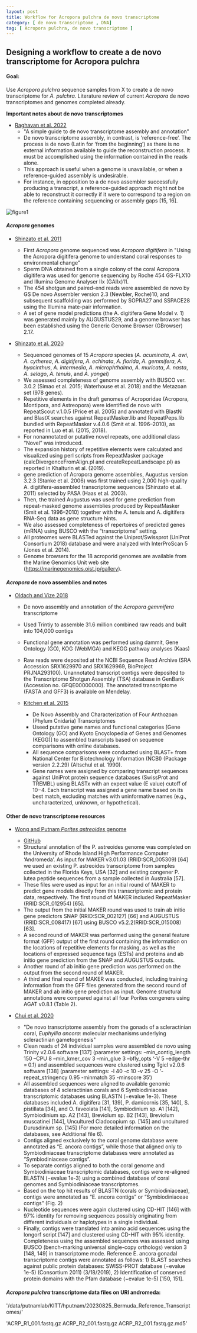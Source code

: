 ```yaml
---
layout: post
title: Workflow for Acropora pulchra de novo transcriptome
category: [ de novo transcriptome , DNA]
tag: [ Acropora pulchra, de novo transcriptome ]
---
```

## Designing a workflow to create a de novo transcriptome for Acropora pulchra

#### Goal:
Use *Acropora pulchra* sequence samples from X to create a de novo transcriptome for *A. pulchra*. Literature review of current *Acropora* de novo transcriptomes and genomes completed already.

**Important notes about de novo transcriptomes**

- [Raghavan et al. 2022](https://academic.oup.com/bib/article/23/2/bbab563/6514404#)
  - "A simple guide to de novo transcriptome assembly and annotation"
  - De novo transcriptome assembly, in contrast, is ‘reference-free’. The process is de novo (Latin for ‘from the beginning’) as there is no external information available to guide the reconstruction process. It must be accomplished using the information contained in the reads alone.
  - This approach is useful when a genome is unavailable, or when a reference-guided assembly is undesirable.
  - For instance, in opposition to a de novo assembler successfully producing a transcript, a reference-guided approach might not be able to reconstruct it correctly if it were to correspond to a region on the reference containing sequencing or assembly gaps [15, 16].

![figure1](https://github.com/daniellembecker/DanielleBecker_Lab_Notebook/blob/master/images/transcriptome.png)

#### *Acropora* genomes

- [Shinzato et al. 2011](https://www.nature.com/articles/nature10249)
  - First *Acropora* genome sequenced was *Acropora digitifera* in "Using the Acropora digitifera genome to understand coral responses to environmental change"
  - Sperm DNA obtained from a single colony of the coral Acropora digitifera was used for genome sequencing by Roche 454 GS-FLX10 and Illumina Genome Analyser IIx (GAIIx)11.
  - The 454 shotgun and paired-end reads were assembled de novo by GS De novo Assembler version 2.3 (Newbler, Roche)10, and subsequent scaffolding was performed by SOPRA27 and SSPACE28 using the Illumina mate-pair information.
  - A set of gene model predictions (the A. digitifera Gene Model v. 1) was generated mainly by AUGUSTUS29, and a genome browser has been established using the Generic Genome Browser (GBrowser) 2.17.

- [Shinzato et al. 2020](https://academic.oup.com/mbe/article/38/1/16/5900672)
  - Sequenced genomes of 15 *Acropora* species (*A. acuminata*, *A. awi*, *A. cytherea*, *A. digitifera*, *A. echinata*, *A. florida*, *A. gemmifera*, *A. hyacinthus*, *A. intermedia*, *A. microphthalma*, *A. muricata*, *A. nasta*, *A. selago*, *A. tenuis*, and *A. yongei*)
  -  We assessed completeness of genome assembly with BUSCO ver. 3.0.2 (Simao et al. 2015; Waterhouse et al. 2018) and the Metazoan set (978 genes).
  - Repetitive elements in the draft genomes of Acroporidae (Acropora, Montipora, and Astreopora) were identified de novo with RepeatScout v.1.0.5 (Price et al. 2005) and annotated with BlastN and BlastX searches against RepeatMasker.lib and RepeatPeps.lib bundled with RepeatMasker v.4.0.6 (Smit et al. 1996–2010), as reported in Luo et al. (2015, 2018).
  - For nonannotated or putative novel repeats, one additional class “Novel” was introduced.
  - The expansion history of repetitive elements were calculated and visualized using perl scripts from RepeatMasker package (calcDivergenceFromAlign.pl and createRepeatLandscape.pl) as reported in Khalturin et al. (2019).
  - gene prediction of Acropora genome assemblies, Augustus version 3.2.3 (Stanke et al. 2006) was first trained using 2,000 high-quality A. digitifera-assembled transcriptome sequences (Shinzato et al. 2011) selected by PASA (Haas et al. 2003).
  - Then, the trained Augustus was used for gene prediction from repeat-masked genome assemblies produced by RepeatMasker (Smit et al. 1996–2010) together with the A. tenuis and A. digitifera RNA-Seq data as gene structure hints.
  - We also assessed completeness of repertoires of predicted genes (mRNA) using BUSCO with the “transcriptome” setting.
  - All proteomes were BLASTed against the Uniprot/Swissprot (UniProt Consortium 2018) database and were analyzed with InterProScan 5 (Jones et al. 2014).
  - Genome browsers for the 18 acroporid genomes are available from the Marine Genomics Unit web site (https://marinegenomics.oist.jp/gallery).

#### *Acropora* de novo assemblies and notes

- [Oldach and Vize 2018](https://www.sciencedirect.com/science/article/pii/S1874778717303422?via%3Dihub)
  - De novo assembly and annotation of the *Acropora gemmifera* transcriptome
  - Used Trintiy to assemble 31.6 million combined raw reads and built into 104,000 contigs
  - Functional gene annotation was performed using dammit, Gene Ontology (GO), KOG (WebMGA) and KEGG pathway analyses (Kaas)
  - Raw reads were deposited at the NCBI Sequence Read Archive (SRA Accession SRX1629970 and SRX1629969, BioProject PRJNA293100). Unannotated transcript contigs were deposited to the Transcriptome Shotgun Assembly (TSA) database in GenBank (Accession no. GFQE00000000). The annotated transcriptome (FASTA and GFF3) is available on Mendelay.

  - [Kitchen et al. 2015](https://academic.oup.com/g3journal/article/5/11/2441/6025398)
    - De Novo Assembly and Characterization of Four Anthozoan (Phylum Cnidaria) Transcriptomes
    - Useed putative gene names and functional categories [Gene Ontology (GO) and Kyoto Encyclopedia of Genes and Genomes (KEGG)] to assembled transcripts based on sequence comparisons with online databases.
    - All sequence comparisons were conducted using BLAST+ from National Center for Biotechnology Information (NCBI) (Package version 2.2.29) (Altschul et al. 1990).
    - Gene names were assigned by comparing transcript sequences against UniProt protein sequence databases (SwissProt and TREMBL) using BLASTx with an expect value (E value) cutoff of 10−4. Each transcript was assigned a gene name based on its best match, excluding matches with uninformative names (e.g., uncharacterized, unknown, or hypothetical).

#### Other de novo transcriptome resources

- [Wong and Putnam *Porites astreoides* genome](https://gigabytejournal.com/articles/65)
  - [GitHub](https://github.com/hputnam/Past_Genome)
  - Structural annotation of the P. astreoides genome was completed on the University of Rhode Island High Performance Computer ‘Andromeda’. As input for MAKER v3.01.03 (RRID:SCR_005309) [64] we used an existing P. astreoides transcriptome from samples collected in the Florida Keys, USA [32] and existing congener P. lutea peptide sequences from a sample collected in Australia [57﻿].
  - These files were used as input for an initial round of MAKER to predict gene models directly from this transcriptomic and protein data, respectively. The first round of MAKER included RepeatMasker (RRID:SCR_012954) [65].
  - The output from the initial MAKER round was used to train ab initio gene predictors SNAP (RRID:SCR_002127) [66] and AUGUSTUS (RRID:SCR_008417) [67] using BUSCO v5.2.2(RRID:SCR_015008) [63].
  - A second round of MAKER was performed using the general feature format (GFF) output of the first round containing the information on the locations of repetitive elements for masking, as well as the locations of expressed sequence tags (ESTs) and proteins and ab initio gene prediction from the SNAP and AUGUSTUS outputs.
  - Another round of ab initio gene prediction was performed on the output from the second round of MAKER.
  - A third and final round of MAKER was conducted, including training information from the GFF files generated from the second round of MAKER and ab initio gene prediction as input. Genome structural annotations were compared against all four Porites congeners using AGAT v0.8.1 (Table 2).

- [Chui et al. 2020](https://bmcgenomics.biomedcentral.com/articles/10.1186/s12864-020-07113-9#Sec16)
  - "De novo transcriptome assembly from the gonads of a scleractinian coral, *Euphyllia ancora*: molecular mechanisms underlying scleractinian gametogenesis"
  - Clean reads of 24 individual samples were assembled de novo using Trinity v2.0.6 software [137] (parameter settings: –min_contig_length 150 –CPU 8 –min_kmer_cov 3 –min_glue 3 –bfly_opts ‘-V 5 –edge-thr = 0.1) and assembled sequences were clustered using Tgicl v2.0.6 software [138] (parameter settings: -l 40 -c 10 -v 25 -O ‘-repeat_stringency 0.95 -minmatch 35 -minscore 35′)
  - All assembled sequences were aligned to available genomic databases of 4 scleractinian corals and 6 Symbiodiniaceae transcriptomic databases using BLASTN (−evalue 1e-3). These databases included A. digitifera [31, 139], P. damicornis [35, 140], S. pistillata [34], and O. faveolata [141], Symbiodinium sp. A1 [142], Symbiodinium sp. A2 [143], Breviolum sp. B2 [143], Breviolum muscatinei [144], Uncultured Cladocopium sp. [145] and uncultured Durusdinium sp. [145] (For more detailed information on the databases, see Additional file 6).
  - Contigs aligned exclusively to the coral genome database were annotated as “E. ancora contigs”, while those that aligned only to Symbiodiniaceae transcriptome databases were annotated as “Symbiodiniaceae contigs”.
  - To separate contigs aligned to both the coral genome and Symbiodiniaceae transcriptomic databases, contigs were re-aligned BLASTN (−evalue 1e-3) using a combined database of coral genomes and Symbiodiniaceae transcriptomes.
  - Based on the top hit results of BLASTN (corals or Symbiodiniaceae), contigs were annotated as “E. ancora contigs” or “Symbiodiniaceae contigs” (Fig. 2)
  - Nucleotide sequences were again clustered using CD-HIT [146] with 97% identity for removing sequences possibly originating from different individuals or haplotypes in a single individual.
  - Finally, contigs were translated into amino acid sequences using the longorf script [147] and clustered using CD-HIT with 95% identity. Completeness using the assembled sequences was assessed using BUSCO (bench-marking universal single-copy orthologs) version 3 [148, 149] in transcriptome mode. Reference E. ancora gonadal transcriptome contigs were annotated as follows: 1) BLAST searches against public protein databases: SWISS-PROT database (−evalue 1e-5) (Consortium 2011) (3/18/2019), 2) Identification of conserved protein domains with the Pfam database (−evalue 1e-5) [150, 151].


#### *Acropora pulchra* transcriptome data files on URI andromeda:

'/data/putnamlab/KITT/hputnam/20230825_Bermuda_Reference_Transcriptomes/'

'ACRP_R1_001.fastq.gz
ACRP_R2_001.fastq.gz
ACRP_R2_001.fastq.gz.md5'
